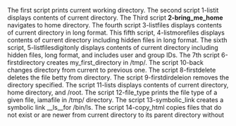 The first script prints current working directory.
The second script 1-listit displays contents of current directory.
The Third script **2-bring_me_home** navigates to home directory.
The fourth script 3-listfiles displays contents of current directory in long format.
This fifth script, 4-listmorefiles displays contents of current directory including hidden files in long format.
The sixth script, 5-listfilesdigitonly displays contents of current directory including hidden files, long format, and includes user and group IDs.
The 7th script 6-firstdirectory creates my_first_directory in /tmp/.
The script 10-back changes directory from current to previous one.
The script 8-firstdelete deletes the file betty from directory.
The script 9-firstdirdeleion removes the directory specified.
The script 11-lists displays contents of current directory, home directory, and /root.
The script 12-file_type prints the file type of a given file, iamafile in /tmp/ directory.
The script 13-symbolic_link creates a symbolic link __ls__for /bin/ls.
The script 14-copy_html copies files that do not exist or are newer from current directory to its parent directory without 
